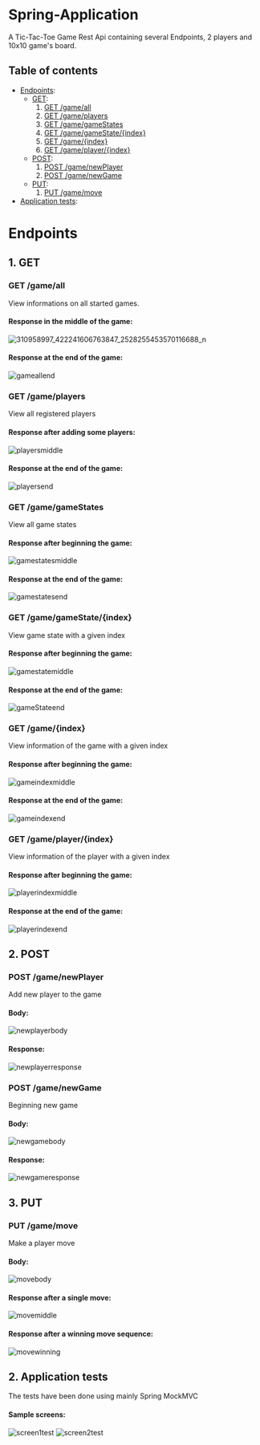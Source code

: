 # Spring-Application
A Tic-Tac-Toe Game Rest Api containing several Endpoints, 2 players and 10x10 game's board. 
## Table of contents
* [Endpoints](#endpoints):
  * [GET](#GET):
    1. [GET /game/all](#GET/game/all)
    2. [GET /game/players](#GET/game/players)
    3. [GET /game/gameStates](#GET/game/gameStates)
    4. [GET /game/gameState/{index}](#GET/game/gameState/{index})
    5. [GET /game/{index}](#GET/game/{index})
    6. [GET /game/player/{index}](#GET/game/player/{index})
  * [POST](#POST):
    1. [POST /game/newPlayer](#POST/game/newPlayer)
    2. [POST /game/newGame](#POST/game/newGame)
  * [PUT](#PUT):
    1. [PUT /game/move](#PUT/game/move)
* [Application tests](#test):

<a name="endpoints"></a>
# Endpoints
<a name="GET"></a>
## 1. GET
<a name="GET/game/all"></a>
### GET /game/all
View informations on all started games.

#### Response in the middle of the game:
![310958997_422241606763847_2528255453570116688_n](https://user-images.githubusercontent.com/44844566/194732176-67d40dd7-3800-4e22-bcd6-a2661d1036fc.png)


#### Response at the end of the game:
![gameallend](https://user-images.githubusercontent.com/44844566/194732215-33fcf275-fbe1-4f64-8bdf-8b91b2b8f76b.png)
<a name="GET/game/players"></a>
### GET /game/players
View all registered players

#### Response after adding some players:

![playersmiddle](https://user-images.githubusercontent.com/44844566/194732253-92bda04c-df26-45b9-acef-22175f90d407.png)

#### Response at the end of the game:

![playersend](https://user-images.githubusercontent.com/44844566/194732296-b40c0099-9d95-4e3b-8c13-1f33b3227958.png)
<a name="GET/game/gameStates"></a>
### GET /game/gameStates
View all game states

#### Response after beginning the game:

![gamestatesmiddle](https://user-images.githubusercontent.com/44844566/194732382-1449f526-d8bf-42cf-aa2f-69d4dd0ba295.png)

#### Response at the end of the game:

![gamestatesend](https://user-images.githubusercontent.com/44844566/194732386-20efacf1-9a1b-467a-b527-c637881d1021.png)
<a name="GET/game/gameState/{index}"></a>
### GET /game/gameState/{index}
View game state with a given index

#### Response after beginning the game:

![gamestatemiddle](https://user-images.githubusercontent.com/44844566/194732478-40e9aeae-25ee-4bdc-96bd-ec4d33a1be39.png)

#### Response at the end of the game:

![gameStateend](https://user-images.githubusercontent.com/44844566/194732482-b1e5fefd-5d82-4f07-9fbd-1eddb2991ea6.png)
<a name="GET/game/{index}"></a>
### GET /game/{index}
View information of the game with a given index

#### Response after beginning the game:

![gameindexmiddle](https://user-images.githubusercontent.com/44844566/194732592-c2e952ed-c089-4975-8605-b2c52670bb90.png)

#### Response at the end of the game:

![gameindexend](https://user-images.githubusercontent.com/44844566/194732596-478e7917-4ca6-4a8e-a07e-f3c16615e991.png)
<a name="GET/game/player/{index}"></a>
### GET /game/player/{index}
View information of the player with a given index

#### Response after beginning the game:

![playerindexmiddle](https://user-images.githubusercontent.com/44844566/194754951-39dfec72-88f3-4a6a-8f5d-a948749540bb.png)

#### Response at the end of the game:

![playerindexend](https://user-images.githubusercontent.com/44844566/194755112-d65131a1-caa7-4b5b-852f-9eb447527718.png)
<a name="POST"></a>
## 2. POST
<a name="POST/game/newPlayer"></a>
### POST /game/newPlayer
Add new player to the game

#### Body:

![newplayerbody](https://user-images.githubusercontent.com/44844566/194732867-b7cec85d-f176-43dc-8c3f-55184488ff11.png)

#### Response:

![newplayerresponse](https://user-images.githubusercontent.com/44844566/194732868-edd0e45c-7287-4781-8ed6-8252b0118703.png)
<a name="POST/game/newGame"></a>
### POST /game/newGame
Beginning new game

#### Body:

![newgamebody](https://user-images.githubusercontent.com/44844566/194732869-33bc8388-059f-4e09-b480-152f32a59116.png)

#### Response:

![newgameresponse](https://user-images.githubusercontent.com/44844566/194732873-c319f09f-7d5c-4b78-858d-8099384f9a5e.png)
<a name="PUT"></a>
## 3. PUT
<a name="PUT/game/move"></a>
### PUT /game/move
Make a player move
#### Body:

![movebody](https://user-images.githubusercontent.com/44844566/194732962-8b57cae9-6145-4b18-9c16-88a033127959.png)

#### Response after a single move:

![movemiddle](https://user-images.githubusercontent.com/44844566/194732964-7f37200a-9f4c-4f9f-9c5c-bdfd5d29fa48.png)

#### Response after a winning move sequence:

![movewinning](https://user-images.githubusercontent.com/44844566/194732966-7da4036e-8437-4932-b1fd-4ffce3f0d564.png)
<a name="test"></a>
## 2. Application tests

The tests have been done using mainly Spring MockMVC

#### Sample screens:
![screen1test](https://user-images.githubusercontent.com/44844566/194756608-a7f29bf2-d0c8-467b-ab4c-78c3a5c210af.PNG)
![screen2test](https://user-images.githubusercontent.com/44844566/194756613-f9b9b60f-f531-4ba2-9dc0-331c89617cfa.PNG)
